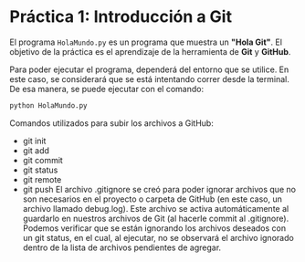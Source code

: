 # **Práctica 1: Introducción a Git**

El programa `HolaMundo.py` es un programa que muestra un **"Hola Git"**. El objetivo de la práctica es el aprendizaje de la herramienta de **Git** y **GitHub**.

Para poder ejecutar el programa, dependerá del entorno que se utilice. En este caso, se considerará que se está intentando correr desde la terminal. De esa manera, se puede ejecutar con el comando:

```bash
python HolaMundo.py
```
Comandos utilizados para subir los archivos a GitHub:
- git init
- git add
- git commit
- git status
- git remote
- git push
El archivo .gitignore se creó para poder ignorar archivos que no son necesarios en el proyecto o carpeta de GitHub (en este caso, un archivo llamado debug.log). Este archivo se activa automáticamente al guardarlo en nuestros archivos de Git (al hacerle commit al .gitignore). Podemos verificar que se están ignorando los archivos deseados con un git status, en el cual, al ejecutar, no se observará el archivo ignorado dentro de la lista de archivos pendientes de agregar.
